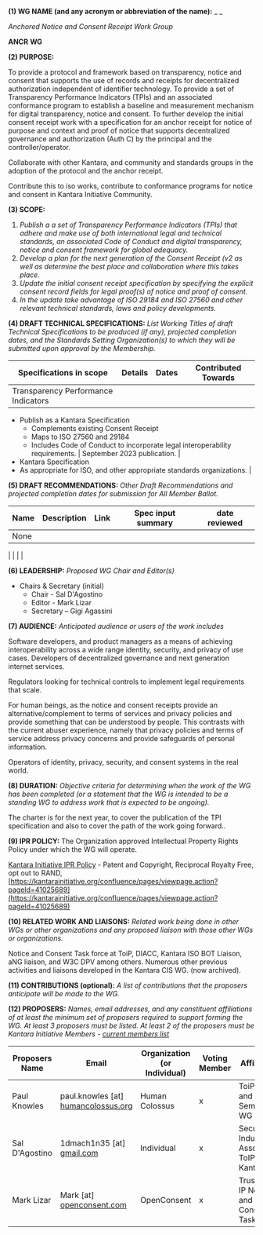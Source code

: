 **(1) WG NAME (and any acronym or abbreviation of the name):** _ _

_Anchored Notice and Consent Receipt Work Group_

**ANCR**   **WG**

**(2) PURPOSE:**

To provide a protocol and framework based on transparency, notice and consent that supports the use of records and receipts for decentralized authorization independent of identifier technology. To provide a set of Transparency Performance Indicators (TPIs) and an associated conformance program to establish a baseline and measurement mechanism for digital transparency, notice and consent. To further develop the initial consent receipt work with a specification for an anchor receipt for notice of purpose and context and proof of notice that supports decentralized governance and authorization (Auth C) by the principal and the controller/operator.

Collaborate with other Kantara, and community and standards groups in the adoption of the protocol and the anchor receipt.

Contribute this to iso works, contribute to conformance programs for notice and consent in Kantara Initiative Community.

**(3) SCOPE:**

1. _Publish a a set of Transparency Performance Indicators (TPIs) that adhere and make use of both international legal and technical standards, an associated Code of Conduct and digital transparency, notice and consent framework for global adequacy._
2. _Develop a plan for the next generation of the Consent Receipt (v2 as well as determine the best place and collaboration where this takes place._
  1. _Update the initial consent receipt specification by specifying the explicit consent record fields for legal proof(s) of notice and proof of consent._
  2. _In the update take advantage of ISO 29184 and ISO 27560 and other relevant technical standards, laws and policy developments._

**(4) DRAFT TECHNICAL SPECIFICATIONS:** _List Working Titles of draft Technical Specifications to be produced_ _(if any), projected completion dates, and the Standards Setting Organization(s) to which they will be submitted upon approval by the Membership._

| Specifications in scope | **Details** | **Dates** | **Contributed Towards** |
| --- | --- | --- | --- |
| Transparency Performance Indicators |
- Publish as a Kantara Specification
  - Complements existing Consent Receipt
  - Maps to ISO 27560 and 29184
  - Includes Code of Conduct to incorporate legal interoperability requirements.
 | September 2023 publication. |
- Kantara Specification
- As appropriate for ISO, and other appropriate standards organizations.
 |

**(5) DRAFT RECOMMENDATIONS:** _Other Draft Recommendations and projected completion dates for_ _submission for All Member Ballot._

| **Name** | **Description** | **Link** | **Spec input summary** | **date reviewed** |
| --- | --- | --- | --- | --- |
| None |
 |
 |
 |
 |

**(6) LEADERSHIP:** _Proposed WG Chair and Editor(s)_

- Chairs & Secretary (initial)
  - Chair - Sal D'Agostino
  - Editor - Mark Lizar
  - Secretary – Gigi Agassini

**(7) AUDIENCE:** _Anticipated audience or users of the work includes_

Software developers, and product managers as a means of achieving interoperability across a wide range identity, security, and privacy of use cases. Developers of decentralized governance and next generation internet services.

Regulators looking for technical controls to implement legal requirements that scale.

For human beings, as the notice and consent receipts provide an alternative/complement to terms of services and privacy policies and provide something that can be understood by people. This contrasts with the current abuser experience, namely that privacy policies and terms of service address privacy concerns and provide safeguards of personal information.

Operators of identity, privacy, security, and consent systems in the real world.

**(8) DURATION:** _Objective criteria for determining when the work of the WG has been completed (or a statement that the WG is intended to be a standing WG to address work that is expected to be ongoing)._

The charter is for the next year, to cover the publication of the TPI specification and also to cover the path of the work going forward..

**(9) IPR POLICY:** The Organization approved Intellectual Property Rights Policy under which the WG will operate.

[Kantara Initiative IPR Policy](https://kantarainitiative.org/wp-content/uploads/2014/08/KantaraInitiativeIPRPolicies_V2.0.pdf) - Patent and Copyright, Reciprocal Royalty Free, opt out to RAND,
[https://kantarainitiative.org/confluence/pages/viewpage.action?pageId=41025689](https://kantarainitiative.org/confluence/pages/viewpage.action?pageId=41025689)

**(10) RELATED WORK AND LIAISONS:** _Related work being done in other WGs or other organizations and any proposed liaison with those other WGs or organizations._

Notice and Consent Task force at ToiP, DIACC, Kantara ISO BOT Liaison, aNG liaison, and W3C DPV among others. Numerous other previous activities and liaisons developed in the Kantara CIS WG. (now archived).

**(11) CONTRIBUTIONS (optional):** _A list of contributions that the proposers anticipate will be made to the WG._

**(12) PROPOSERS:** _Names, email addresses, and any constituent affiliations of at least the minimum set of proposers required to support forming the WG. At least 3 proposers must be listed. At least 2 of the proposers must be Kantara Initiative Members -_ [_current members list_](https://kantarainitiative.org/members/)

| **Proposers Name** | **Email** | **Organization (or Individual)** | **Voting Member** | **Affiliations** |
| --- | --- | --- | --- | --- |
| Paul Knowles | paul.knowles [at] [humancolossus.org](http://humancolossus.org/) | Human Colossus | x | ToiP-Inputs and Semantics WG |
| Sal D'Agostino | 1dmach1n35 [at] [gmail.com](http://gmail.com/) | Individual | x | Security Industry Association, ToIP, Kantara |
| Mark Lizar | Mark [at] [openconsent.com](http://openconsent.com/) | OpenConsent | x | Trust Over IP Notice and Consent Task Force |
